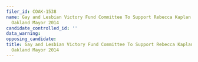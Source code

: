 ```yaml
---
filer_id: COAK-1538
name: Gay and Lesbian Victory Fund Committee To Support Rebecca Kaplan for City of
  Oakland Mayor 2014
candidate_controlled_id: ''
data_warning: 
opposing_candidate: 
title: Gay and Lesbian Victory Fund Committee To Support Rebecca Kaplan for City of
  Oakland Mayor 2014
---
```

